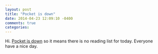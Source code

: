 ```yaml
---
layout: post
title: "Pocket is down"
date: 2014-04-23 12:09:10 -0400
comments: true
categories: 
---
```

Hi. [Pocket is down](https://twitter.com/Pocket/status/458989752432091136) so it means there is no reading list for today. Everyone have a nice day.